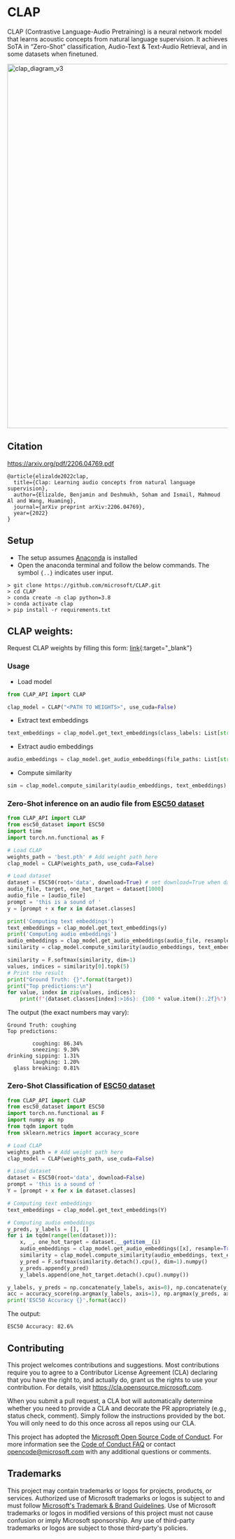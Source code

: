 # CLAP

CLAP (Contrastive Language-Audio Pretraining) is a neural network model that learns acoustic concepts from natural language supervision. It achieves SoTA in “Zero-Shot” classification, Audio-Text & Text-Audio Retrieval, and in some datasets when finetuned.

<img width="832" alt="clap_diagram_v3" src="https://user-images.githubusercontent.com/26778834/199842089-39ef6a2e-8abb-4338-bdfe-680abab70f53.png">

## Citation
https://arxiv.org/pdf/2206.04769.pdf
```
@article{elizalde2022clap,
  title={Clap: Learning audio concepts from natural language supervision},
  author={Elizalde, Benjamin and Deshmukh, Soham and Ismail, Mahmoud Al and Wang, Huaming},
  journal={arXiv preprint arXiv:2206.04769},
  year={2022}
}
```

## Setup
- The setup assumes [Anaconda](https://www.anaconda.com) is installed
- Open the anaconda terminal and follow the below commands. The symbol `{..}` indicates user input. 
```shell
> git clone https://github.com/microsoft/CLAP.git
> cd CLAP
> conda create -n clap python=3.8
> conda activate clap
> pip install -r requirements.txt
```

## CLAP weights:
Request CLAP weights by filling this form: [link](https://forms.office.com/r/ULb4k9GL1F){:target="_blank"}


### Usage
- Load model
```python
from CLAP_API import CLAP 

clap_model = CLAP("<PATH TO WEIGHTS>", use_cuda=False)
```

- Extract text embeddings
```python
text_embeddings = clap_model.get_text_embeddings(class_labels: List[str])
```

- Extract audio embeddings
```python
audio_embeddings = clap_model.get_audio_embeddings(file_paths: List[str])
```

- Compute similarity 
```python
sim = clap_model.compute_similarity(audio_embeddings, text_embeddings)
```

### Zero-Shot inference on an audio file from [ESC50 dataset](https://github.com/karolpiczak/ESC-50)

```python
from CLAP_API import CLAP
from esc50_dataset import ESC50
import time
import torch.nn.functional as F

# Load CLAP
weights_path = 'best.pth' # Add weight path here
clap_model = CLAP(weights_path, use_cuda=False)

# Load dataset
dataset = ESC50(root='data', download=True) # set download=True when dataset is not downloaded
audio_file, target, one_hot_target = dataset[1000]
audio_file = [audio_file]
prompt = 'this is a sound of '
y = [prompt + x for x in dataset.classes]

print('Computing text embeddings')
text_embeddings = clap_model.get_text_embeddings(y)
print('Computing audio embeddings')
audio_embeddings = clap_model.get_audio_embeddings(audio_file, resample=True)
similarity = clap_model.compute_similarity(audio_embeddings, text_embeddings)

similarity = F.softmax(similarity, dim=1)
values, indices = similarity[0].topk(5)
# Print the result
print("Ground Truth: {}".format(target))
print("Top predictions:\n")
for value, index in zip(values, indices):
    print(f"{dataset.classes[index]:>16s}: {100 * value.item():.2f}%")
```

The output (the exact numbers may vary):

```
Ground Truth: coughing
Top predictions:

        coughing: 86.34%
        sneezing: 9.30%
drinking sipping: 1.31%
        laughing: 1.20%
  glass breaking: 0.81%
```

### Zero-Shot Classification of [ESC50 dataset](https://github.com/karolpiczak/ESC-50) 

```python
from CLAP_API import CLAP
from esc50_dataset import ESC50
import torch.nn.functional as F
import numpy as np
from tqdm import tqdm
from sklearn.metrics import accuracy_score

# Load CLAP
weights_path = # Add weight path here
clap_model = CLAP(weights_path, use_cuda=False)

# Load dataset
dataset = ESC50(root='data', download=False)
prompt = 'this is a sound of '
Y = [prompt + x for x in dataset.classes]

# Computing text embeddings
text_embeddings = clap_model.get_text_embeddings(Y)

# Computing audio embeddings
y_preds, y_labels = [], []
for i in tqdm(range(len(dataset))):
    x, _, one_hot_target = dataset.__getitem__(i)
    audio_embeddings = clap_model.get_audio_embeddings([x], resample=True)
    similarity = clap_model.compute_similarity(audio_embeddings, text_embeddings)
    y_pred = F.softmax(similarity.detach().cpu(), dim=1).numpy()
    y_preds.append(y_pred)
    y_labels.append(one_hot_target.detach().cpu().numpy())

y_labels, y_preds = np.concatenate(y_labels, axis=0), np.concatenate(y_preds, axis=0)
acc = accuracy_score(np.argmax(y_labels, axis=1), np.argmax(y_preds, axis=1))
print('ESC50 Accuracy {}'.format(acc))
```
The output:

```
ESC50 Accuracy: 82.6%
```

## Contributing

This project welcomes contributions and suggestions.  Most contributions require you to agree to a
Contributor License Agreement (CLA) declaring that you have the right to, and actually do, grant us
the rights to use your contribution. For details, visit https://cla.opensource.microsoft.com.

When you submit a pull request, a CLA bot will automatically determine whether you need to provide
a CLA and decorate the PR appropriately (e.g., status check, comment). Simply follow the instructions
provided by the bot. You will only need to do this once across all repos using our CLA.

This project has adopted the [Microsoft Open Source Code of Conduct](https://opensource.microsoft.com/codeofconduct/).
For more information see the [Code of Conduct FAQ](https://opensource.microsoft.com/codeofconduct/faq/) or
contact [opencode@microsoft.com](mailto:opencode@microsoft.com) with any additional questions or comments.

## Trademarks

This project may contain trademarks or logos for projects, products, or services. Authorized use of Microsoft 
trademarks or logos is subject to and must follow 
[Microsoft's Trademark & Brand Guidelines](https://www.microsoft.com/en-us/legal/intellectualproperty/trademarks/usage/general).
Use of Microsoft trademarks or logos in modified versions of this project must not cause confusion or imply Microsoft sponsorship.
Any use of third-party trademarks or logos are subject to those third-party's policies.
